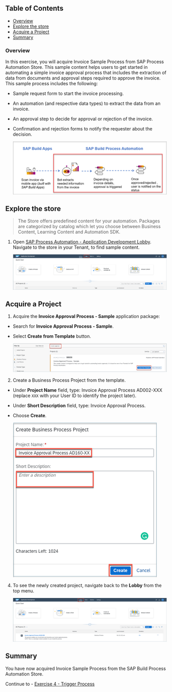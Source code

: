 ## Table of Contents
 - [Overview](#section1)
 - [Explore the store](#section2)
 - [Acquire a Project](#section3)
 - [Summary](#summary)


### Overview <a name="section1"></a>

In this exercise, you will  acquire Invoice Sample Process from SAP Process Automation Store.
This sample content helps users to get started in automating a simple invoice approval process that includes the extraction of data from documents and approval steps required to approve the invoice.
This sample process includes the following:
- Sample request form to start the invoice processing.
- An automation (and respective data types) to extract the data from an invoice.
- An approval step to decide for approval or rejection of the invoice.
- Confirmation and rejection forms to notify the requester about the decision.

    ![Process](./images/BusinessProcess.png)

## Explore the store <a name="section2"></a>

>The Store offers predefined content for your automation. Packages are categorized by catalog which let you choose between Business Content, Learning Content and Automation SDK.

1. Open [SAP Process Automation - Application Development Lobby](https://workshop-sap-build-9w562br3.eu10.build.cloud.sap/lobby).
  Navigate to the store in your Tenant, to find sample content.

    ![03](./images/001.png)

## Acquire a Project <a name="section3"></a>

1. Acquire the **Invoice Approval Process - Sample** application package:

  - Search for **Invoice Approval Process - Sample**.
  - Select **Create from Template** button.

    ![03](./images/002.png)

2.	Create a Business Process Project from the template.

  - Under **Project Name** field, type: Invoice Approval Process AD002-XXX (replace `XXX` with your User ID to identify the project later).
  - Under **Short Description** field, type: Invoice Approval Process.
  - Choose **Create**.

    ![03](./images/003.png)

4. To see the newly created project, navigate back to the **Lobby** from the top menu.

    ![03](./images/004.png)

## Summary<a name="summary"></a>

You have now acquired Invoice Sample Process from the SAP Build Process Automation Store.

Continue to - [Exercise 4 - Trigger Process](../4_TriggerProcess/Readme.md)
